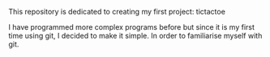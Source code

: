 This repository is dedicated to creating my first project: tictactoe

I have programmed more complex programs before but since it is my first time using git, I decided to make it simple.
In order to familiarise myself with git.
